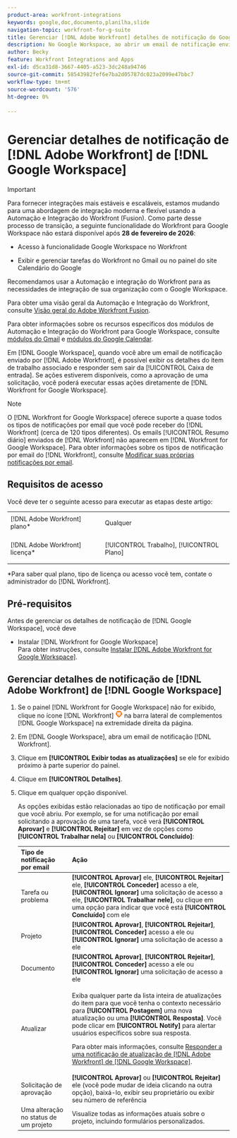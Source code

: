 ```yaml
---
product-area: workfront-integrations
keywords: google,doc,documento,planilha,slide
navigation-topic: workfront-for-g-suite
title: Gerenciar [!DNL Adobe Workfront] detalhes de notificação do Google Workspace
description: No Google Workspace, ao abrir um email de notificação enviado pelo Adobe [!DNL Workfront] , você poderá exibir os detalhes do item de trabalho associado e responder sem sair da Caixa de Entrada. Se as ações estiverem disponíveis, como a aprovação de uma solicitação, você poderá executar essas ações diretamente do Workfront para o Google Workspace.
author: Becky
feature: Workfront Integrations and Apps
exl-id: d5ca31d8-3667-4405-a523-3dc248a94746
source-git-commit: 58543982fef6e7ba2d05787dc023a2099e47bbc7
workflow-type: tm+mt
source-wordcount: '576'
ht-degree: 0%

---
```


# Gerenciar detalhes de notificação de [!DNL Adobe Workfront] de [!DNL Google Workspace]

>[!IMPORTANT]
>
>Para fornecer integrações mais estáveis e escaláveis, estamos mudando para uma abordagem de integração moderna e flexível usando a Automação e Integração do Workfront (Fusion). Como parte desse processo de transição, a seguinte funcionalidade do Workfront para Google Workspace não estará disponível após **28 de fevereiro de 2026**:
>
>* Acesso à funcionalidade Google Workspace no Workfront
>
>* Exibir e gerenciar tarefas do Workfront no Gmail ou no painel do site Calendário do Google
>
>Recomendamos usar a Automação e integração do Workfront para as necessidades de integração de sua organização com o Google Workspace.
>
>Para obter uma visão geral da Automação e Integração do Workfront, consulte [Visão geral do Adobe Workfront Fusion](https://experienceleague.adobe.com/en/docs/workfront-fusion/using/get-started-with-fusion/understand-workfront-fusion/workfront-fusion-overview).
>
>Para obter informações sobre os recursos específicos dos módulos de Automação e Integração do Workfront para Google Workspace, consulte [módulos do Gmail](https://experienceleague.adobe.com/en/docs/workfront-fusion/using/references/apps-and-their-modules/third-party-app-connectors/gmail-modules) e [módulos do Google Calendar](https://experienceleague.adobe.com/en/docs/workfront-fusion/using/references/apps-and-their-modules/third-party-app-connectors/google-calendar-modules).

Em [!DNL Google Workspace], quando você abre um email de notificação enviado por [!DNL Adobe Workfront], é possível exibir os detalhes do item de trabalho associado e responder sem sair da [!UICONTROL Caixa de entrada]. Se ações estiverem disponíveis, como a aprovação de uma solicitação, você poderá executar essas ações diretamente de [!DNL Workfront for Google Workspace].

>[!NOTE]
>
> O [!DNL Workfront for Google Workspace] oferece suporte a quase todos os tipos de notificações por email que você pode receber do [!DNL Workfront] (cerca de 120 tipos diferentes). Os emails [!UICONTROL Resumo diário] enviados de [!DNL Workfront] não aparecem em [!DNL Workfront for Google Workspace]. Para obter informações sobre os tipos de notificação por email do [!DNL Workfront], consulte [Modificar suas próprias notificações por email](../../workfront-basics/using-notifications/activate-or-deactivate-your-own-event-notifications.md).

## Requisitos de acesso

Você deve ter o seguinte acesso para executar as etapas deste artigo:

<table style="table-layout:auto"> 
 <col> 
 <col> 
 <tbody> 
  <tr> 
   <td role="rowheader">[!DNL Adobe Workfront] plano*</td> 
   <td> <p>Qualquer</p> </td> 
  </tr> 
  <tr> 
   <td role="rowheader">[!DNL Adobe Workfront] licença*</td> 
   <td> <p>[!UICONTROL Trabalho], [!UICONTROL Plano]</p> </td> 
  </tr> 
  </tbody> 
</table>

&#42;Para saber qual plano, tipo de licença ou acesso você tem, contate o administrador do [!DNL Workfront].

## Pré-requisitos

Antes de gerenciar os detalhes de notificação de [!DNL Google Workspace], você deve

* Instalar [!DNL Workfront for Google Workspace]\
   Para obter instruções, consulte [Instalar [!DNL Adobe Workfront for Google Workspace]](../../workfront-integrations-and-apps/workfront-for-g-suite/install-workfront-for-gsuite.md).

## Gerenciar detalhes de notificação de [!DNL Adobe Workfront] de [!DNL Google Workspace]

1. Se o painel [!DNL Workfront for Google Workspace] não for exibido, clique no ícone [!DNL Workfront] ![ícone do Workfront](assets/wf-lion-icon.png) na barra lateral de complementos [!DNL Google Workspace] na extremidade direita da página.
1. Em [!DNL Google Workspace], abra um email de notificação [!DNL Workfront].
1. Clique em **[!UICONTROL Exibir todas as atualizações]** se ele for exibido próximo à parte superior do painel.
1. Clique em **[!UICONTROL Detalhes]**.
1. Clique em qualquer opção disponível.

   As opções exibidas estão relacionadas ao tipo de notificação por email que você abriu. Por exemplo, se for uma notificação por email solicitando a aprovação de uma tarefa, você verá **[!UICONTROL Aprovar]** e **[!UICONTROL Rejeitar]** em vez de opções como **[!UICONTROL Trabalhar nela]** ou **[!UICONTROL Concluído]**:

   <table style="table-layout:auto"> 
    <col> 
    <col> 
    <thead> 
     <tr> 
      <th>Tipo de notificação por email</th> 
      <th>Ação</th> 
     </tr> 
    </thead> 
    <tbody> 
     <tr> 
      <td>Tarefa ou problema</td> 
      <td><strong>[!UICONTROL Aprovar]</strong> ele, <strong>[!UICONTROL Rejeitar]</strong> ele, <strong>[!UICONTROL Conceder]</strong> acesso a ele, <strong>[!UICONTROL Ignorar]</strong> uma solicitação de acesso a ele, <strong>[!UICONTROL Trabalhar nele]</strong>, ou clique em uma opção para indicar que você está <strong>[!UICONTROL Concluído]</strong> com ele</td> 
     </tr> 
     <tr> 
      <td>Projeto</td> 
      <td><strong>[!UICONTROL Aprovar]</strong>, <strong>[!UICONTROL Rejeitar]</strong>, <strong>[!UICONTROL Conceder]</strong> acesso a ele ou <strong>[!UICONTROL Ignorar]</strong> uma solicitação de acesso a ele</td> 
     </tr> 
     <tr> 
      <td>Documento</td> 
      <td><strong>[!UICONTROL Aprovar]</strong>, <strong>[!UICONTROL Rejeitar]</strong>, <strong>[!UICONTROL Conceder]</strong> acesso a ele ou <strong>[!UICONTROL Ignorar]</strong> uma solicitação de acesso a ele</td> 
     </tr> 
     <tr> 
      <td>Atualizar </td> 
      <td> <p>Exiba qualquer parte da lista inteira de atualizações do item para que você tenha o contexto necessário para <strong>[!UICONTROL Postagem]</strong> uma nova atualização ou uma <strong>[!UICONTROL Resposta]</strong>. Você pode clicar em <strong>[!UICONTROL Notify]</strong> para alertar usuários específicos sobre sua resposta. </p> <p>Para obter mais informações, consulte <a href="../../workfront-integrations-and-apps/workfront-for-g-suite/reply-to-wf-update-notification-from-gsuite.md" class="MCXref xref">Responder a uma notificação de atualização de [!DNL Adobe Workfront] de [!DNL Google Workspace]</a>.</p> </td> 
     </tr> 
     <tr> 
      <td>Solicitação de aprovação</td> 
      <td><strong>[!UICONTROL Aprovar]</strong> ou <strong>[!UICONTROL Rejeitar]</strong> ele (você pode mudar de ideia clicando na outra opção), baixá-lo, exibir seu proprietário ou exibir seu número de referência</td> 
     </tr> 
     <tr> 
      <td>Uma alteração no status de um projeto</td> 
      <td> Visualize todas as informações atuais sobre o projeto, incluindo formulários personalizados. </td> 
     </tr> 
    </tbody> 
   </table>
